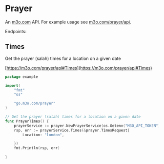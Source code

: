 # Prayer

An [m3o.com](https://m3o.com) API. For example usage see [m3o.com/prayer/api](https://m3o.com/prayer/api).

Endpoints:

## Times

Get the prayer (salah) times for a location on a given date


[https://m3o.com/prayer/api#Times](https://m3o.com/prayer/api#Times)

```go
package example

import(
	"fmt"
	"os"

	"go.m3o.com/prayer"
)

// Get the prayer (salah) times for a location on a given date
func PrayerTimes() {
	prayerService := prayer.NewPrayerService(os.Getenv("M3O_API_TOKEN"))
	rsp, err := prayerService.Times(&prayer.TimesRequest{
		Location: "london",

	})
	fmt.Println(rsp, err)
	
}
```
